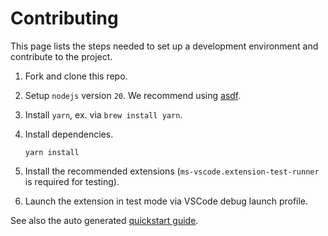 # Contributing

This page lists the steps needed to set up a development environment and contribute to the project.

1. Fork and clone this repo.

2. Setup `nodejs` version `20`. We recommend using [asdf](https://asdf-vm.com/guide/getting-started.html).

3. Install `yarn`, ex. via `brew install yarn`.

4. Install dependencies.

    ```shell
    yarn install
    ```

5. Install the recommended extensions (`ms-vscode.extension-test-runner` is required for testing).

6. Launch the extension in test mode via VSCode debug launch profile.

See also the auto generated [quickstart guide](vsc-extension-quickstart.md).

